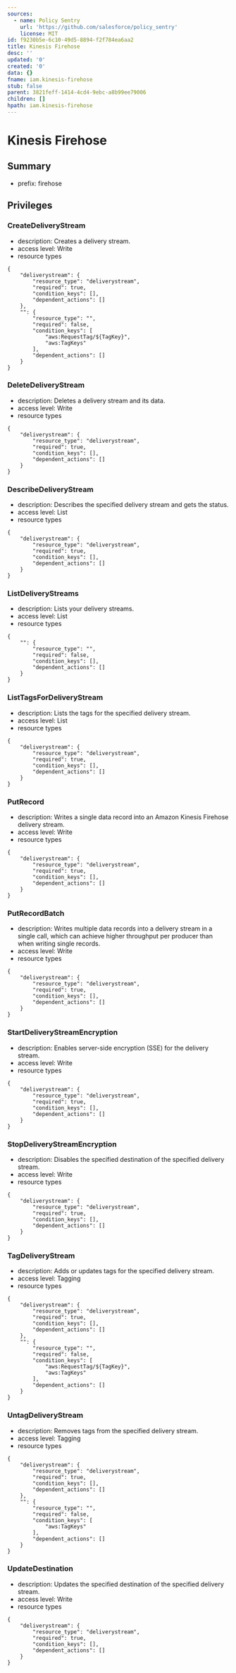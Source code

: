 ```yaml
---
sources:
  - name: Policy Sentry
    url: 'https://github.com/salesforce/policy_sentry'
    license: MIT
id: f9230b5e-6c10-49d5-8894-f2f784ea6aa2
title: Kinesis Firehose
desc: ''
updated: '0'
created: '0'
data: {}
fname: iam.kinesis-firehose
stub: false
parent: 3821feff-1414-4cd4-9ebc-a8b99ee79006
children: []
hpath: iam.kinesis-firehose
---
```

# Kinesis Firehose

## Summary

- prefix: firehose

## Privileges

### CreateDeliveryStream

- description: Creates a delivery stream.
- access level: Write
- resource types

```
{
    "deliverystream": {
        "resource_type": "deliverystream",
        "required": true,
        "condition_keys": [],
        "dependent_actions": []
    },
    "": {
        "resource_type": "",
        "required": false,
        "condition_keys": [
            "aws:RequestTag/${TagKey}",
            "aws:TagKeys"
        ],
        "dependent_actions": []
    }
}
```

### DeleteDeliveryStream

- description: Deletes a delivery stream and its data.
- access level: Write
- resource types

```
{
    "deliverystream": {
        "resource_type": "deliverystream",
        "required": true,
        "condition_keys": [],
        "dependent_actions": []
    }
}
```

### DescribeDeliveryStream

- description: Describes the specified delivery stream and gets the status.
- access level: List
- resource types

```
{
    "deliverystream": {
        "resource_type": "deliverystream",
        "required": true,
        "condition_keys": [],
        "dependent_actions": []
    }
}
```

### ListDeliveryStreams

- description: Lists your delivery streams.
- access level: List
- resource types

```
{
    "": {
        "resource_type": "",
        "required": false,
        "condition_keys": [],
        "dependent_actions": []
    }
}
```

### ListTagsForDeliveryStream

- description: Lists the tags for the specified delivery stream.
- access level: List
- resource types

```
{
    "deliverystream": {
        "resource_type": "deliverystream",
        "required": true,
        "condition_keys": [],
        "dependent_actions": []
    }
}
```

### PutRecord

- description: Writes a single data record into an Amazon Kinesis Firehose delivery stream.
- access level: Write
- resource types

```
{
    "deliverystream": {
        "resource_type": "deliverystream",
        "required": true,
        "condition_keys": [],
        "dependent_actions": []
    }
}
```

### PutRecordBatch

- description: Writes multiple data records into a delivery stream in a single call, which can achieve higher throughput per producer than when writing single records.
- access level: Write
- resource types

```
{
    "deliverystream": {
        "resource_type": "deliverystream",
        "required": true,
        "condition_keys": [],
        "dependent_actions": []
    }
}
```

### StartDeliveryStreamEncryption

- description: Enables server-side encryption (SSE) for the delivery stream.
- access level: Write
- resource types

```
{
    "deliverystream": {
        "resource_type": "deliverystream",
        "required": true,
        "condition_keys": [],
        "dependent_actions": []
    }
}
```

### StopDeliveryStreamEncryption

- description: Disables the specified destination of the specified delivery stream.
- access level: Write
- resource types

```
{
    "deliverystream": {
        "resource_type": "deliverystream",
        "required": true,
        "condition_keys": [],
        "dependent_actions": []
    }
}
```

### TagDeliveryStream

- description: Adds or updates tags for the specified delivery stream.
- access level: Tagging
- resource types

```
{
    "deliverystream": {
        "resource_type": "deliverystream",
        "required": true,
        "condition_keys": [],
        "dependent_actions": []
    },
    "": {
        "resource_type": "",
        "required": false,
        "condition_keys": [
            "aws:RequestTag/${TagKey}",
            "aws:TagKeys"
        ],
        "dependent_actions": []
    }
}
```

### UntagDeliveryStream

- description: Removes tags from the specified delivery stream.
- access level: Tagging
- resource types

```
{
    "deliverystream": {
        "resource_type": "deliverystream",
        "required": true,
        "condition_keys": [],
        "dependent_actions": []
    },
    "": {
        "resource_type": "",
        "required": false,
        "condition_keys": [
            "aws:TagKeys"
        ],
        "dependent_actions": []
    }
}
```

### UpdateDestination

- description: Updates the specified destination of the specified delivery stream.
- access level: Write
- resource types

```
{
    "deliverystream": {
        "resource_type": "deliverystream",
        "required": true,
        "condition_keys": [],
        "dependent_actions": []
    }
}
```
